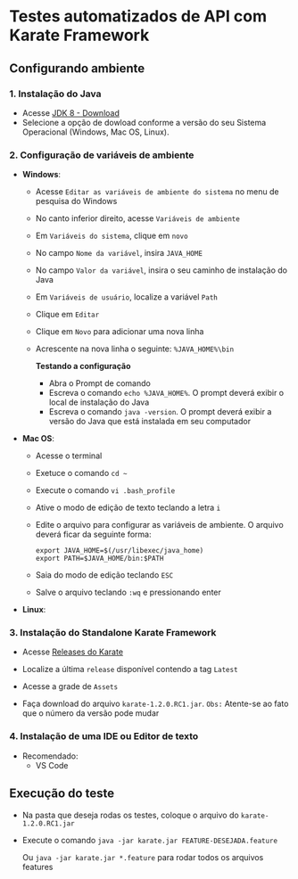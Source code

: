 # Testes automatizados de API com Karate Framework

## Configurando ambiente

### 1. Instalação do Java

- Acesse [JDK 8 - Download](https://www.oracle.com/br/java/technologies/javase/javase8-archive-downloads.html) 
- Selecione a opção de dowload conforme a versão do seu  Sistema Operacional (Windows, Mac OS, Linux).

### 2. Configuração de variáveis de ambiente

- **Windows**:

  - Acesse ``Editar as variáveis de ambiente do sistema`` no menu de pesquisa do Windows

  - No canto inferior direito, acesse ``Variáveis de ambiente``

  - Em `Variáveis do sistema`, clique em `novo`

  - No campo ``Nome da variável``, insira ``JAVA_HOME``

  - No campo ``Valor da variável``, insira o seu caminho de instalação do Java

  - Em ``Variáveis de usuário``, localize a variável ``Path``

  - Clique em ``Editar``

  - Clique em ``Novo`` para adicionar uma nova linha

  - Acrescente na nova linha o seguinte: ``%JAVA_HOME%\bin``

    **Testando a configuração**

    - Abra o Prompt de comando
    - Escreva o comando ``echo %JAVA_HOME%``. O prompt deverá exibir o local de instalação do Java
    - Escreva o comando ``java -version``. O prompt deverá exibir a versão do Java que está instalada em seu computador

- **Mac OS**:

  - Acesse o terminal 

  - Exetuce o comando `cd ~`

  - Execute o comando `vi .bash_profile`

  - Ative o modo de edição de texto teclando a letra `i`

  - Edite o arquivo para configurar as variáveis de ambiente. O arquivo deverá ficar da seguinte forma:

    ```
    export JAVA_HOME=$(/usr/libexec/java_home)
    export PATH=$JAVA_HOME/bin:$PATH
    ```

  - Saia do modo de edição teclando `ESC`

  - Salve o arquivo teclando `:wq` e pressionando enter

- **Linux**:

### 3. Instalação do Standalone Karate Framework

- Acesse [Releases do Karate](https://github.com/karatelabs/karate/releases)

- Localize a última ``release`` disponível contendo a tag ``Latest``
- Acesse a grade de ``Assets``
- Faça download do arquivo ``karate-1.2.0.RC1.jar``. ``Obs:`` Atente-se ao fato que o número da versão pode mudar

### 4. Instalação de uma IDE ou Editor de texto

- Recomendado:
  - VS Code 

## Execução do teste 

- Na pasta que deseja rodas os testes, coloque o arquivo do ``karate-1.2.0.RC1.jar``

- Execute o comando `java -jar karate.jar FEATURE-DESEJADA.feature`

  Ou `java -jar karate.jar *.feature` para rodar todos os arquivos features 

